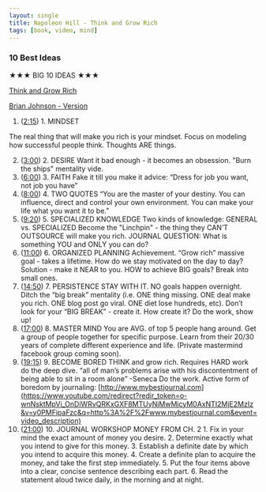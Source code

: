 ```yaml
---
layout: single
title: Napoleon Hill - Think and Grow Rich
tags: [book, video, mind]
---
```


### 10 Best Ideas

★★★ BIG 10 IDEAS ★★★

[Think and Grow Rich](https://www.youtube.com/watch?v=y0PMFipaFzc)

[Brian Johnson - Version](https://www.youtube.com/watch?v=qr21i88-H54)

1.  ([2:15](https://www.youtube.com/watch?v=y0PMFipaFzc&t=135s)) 1. MINDSET

   The real thing that will make you rich is your mindset. Focus on modeling how successful people think. Thoughts ARE things.

2. ([3:00](https://www.youtube.com/watch?v=y0PMFipaFzc&t=180s)) 2. DESIRE Want it bad enough - it becomes an obsession. "Burn the ships" mentality vide.  
3. ([6:00](https://www.youtube.com/watch?v=y0PMFipaFzc&t=360s)) 3. FAITH Fake it till you make it advice: “Dress for job you want, not job you have”
4.  ([8:00](https://www.youtube.com/watch?v=y0PMFipaFzc&t=480s)) 4. TWO QUOTES “You are the master of your destiny. You can influence, direct and  control your own environment. You can make your life what you want it to be.”
5.  ([9:20](https://www.youtube.com/watch?v=y0PMFipaFzc&t=560s)) 5. SPECIALIZED KNOWLEDGE Two kinds of knowledge: GENERAL vs. SPECIALIZED Become the "Linchpin" - the thing they CAN’T OUTSOURCE will make you  rich. JOURNAL QUESTION: What is something YOU and ONLY you can do?
6. ([11:00](https://www.youtube.com/watch?v=y0PMFipaFzc&t=660s)) 6. ORGANIZED PLANNING Achievement. “Grow rich” massive goal - takes a lifetime. How do we stay motivated on the day to day? Solution - make it NEAR to you.  HOW to  achieve BIG goals? Break into small ones.  
7. ([14:50](https://www.youtube.com/watch?v=y0PMFipaFzc&t=890s)) 7. PERSISTENCE STAY WITH IT. NO goals happen overnight. Ditch the “big break” mentality (i.e. ONE thing missing. ONE deal make you rich. ONE blog post go  viral. ONE diet lose hundreds, etc). Don’t look for your “BIG BREAK” -  create it. How create it? Do the work, show up!
8.  ([17:00](https://www.youtube.com/watch?v=y0PMFipaFzc&t=1020s)) 8. MASTER MIND You are AVG. of top 5 people hang around. Get a group of people together for specific purpose. Learn from their 20/30 years of complete  different experience and life. (Private mastermind facebook group coming soon).
9. ([19:15](https://www.youtube.com/watch?v=y0PMFipaFzc&t=1155s)) 9. BECOME BORED THINK and grow rich. Requires HARD work do the deep dive. “all of man’s problems arise with his discontentment of being able to sit in a room alone” -Seneca Do the work. Active form of boredom by journaling: [http://www.mybestjournal.com](https://www.youtube.com/redirect?redir_token=o-wnNsktMpVi_OnDiWRvQRKxGXF8MTUyNjMwMjcyM0AxNTI2MjE2MzIz&v=y0PMFipaFzc&q=http%3A%2F%2Fwww.mybestjournal.com&event=video_description)
10. ([21:00](https://www.youtube.com/watch?v=y0PMFipaFzc&t=1260s)) 10. JOURNAL WORKSHOP MONEY FROM CH. 2 1. Fix in your mind the exact amount of money you desire. 2. Determine exactly what you intend to give for this money. 3. Establish a definite date by which you intend to acquire this money. 4. Create a definite plan to acquire the money, and take the first step immediately. 5. Put the four items above into a clear, concise sentence describing each part. 6. Read the statement aloud twice daily, in the morning and at night.
